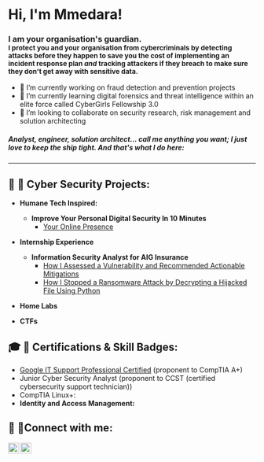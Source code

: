 <h1>Hi, I'm Mmedara! </h1>
<h3>I am your organisation's guardian.
<br> <sub>I protect you and your organisation from cybercriminals by detecting attacks before they happen to save you the cost of implementing an incident response plan <i>and</i> tracking attackers if they breach to make sure they don't get away with sensitive data. </sub>
</h3>


- 🔭 I’m currently working on fraud detection and prevention projects<br>
- 🌱 I’m currently learning digital forensics and threat intelligence within an elite force called CyberGirls Fellowship 3.0 <br>
- 👯 I’m looking to collaborate on security research, risk management and solution architecting <br>
<!-- - 🤔 I’m looking for help with ...
- 💬 Ask me about ...
- 📫 How to reach me: ...
- 😄 Pronouns: ...
- ⚡ Fun fact: ... -->
<h5>Analyst, engineer, solution architect... call me anything you want; I just love to keep the ship tight. And that's what I do here:<br>
</h5>

* * *
<h2> 💁 🔏 Cyber Security Projects:</h2>

- <b>Humane Tech Inspired:</b>
  - <b> Improve Your Personal Digital Security In 10 Minutes </b>
    - [Your Online Presence](https://github.com/a-r-a-d-e-m-m/Control-Your-Online-Information)

- <b>Internship Experience</b>
  - <b>Information Security Analyst for AIG Insurance</b>
    - [How I Assessed a Vulnerability and Recommended Actionable Mitigations](https://github.com/a-r-a-d-e-m-m/Responding_to_a_Zero-Day_Vulnerability)
    - [How I Stopped a Ransomware Attack by Decrypting a Hijacked File Using Python](https://github.com/a-r-a-d-e-m-m/Bypassing_Ransomware)

- <b> Home Labs </b>
- <b> CTFs </b>

<h2> 🎓 🔏  Certifications & Skill Badges:</h2>

  - [Google IT Support Professional Certified](https://www.coursera.org/account/accomplishments/specialization/certificate/BKMYNG8RFP3J) (proponent to CompTIA A+)
  - Junior Cyber Security Analyst (proponent to CCST (certified cybersecurity support technician))
  - CompTIA Linux+:
  - <b>Identity and Access Management:</b>
  
<h2> 🤳 🔗Connect with me:</h2> 

[<img align="left" alt="Mmedara Affia | LinkedIn" width="22px" src="https://cdn.jsdelivr.net/npm/simple-icons@v3/icons/linkedin.svg" />][linkedin]

[linkedin]: https://linkedin.com/in/mmedara-affia

[<img align="left" alt="Mmedara Affia | Medium" width="22px" src="https://cdn.jsdelivr.net/npm/simple-icons@v3/icons/medium.svg" />][medium]

[medium]: https://medium.com/@arademm

<!-- 👩💁🎓🏁🎮📹📷🎲🎱📡📝📣📮🔮👔👓🔩💻📅⚠⛳🌁🌌🌠🍃♻☑❓✖❗❕✅❔©®™💱💲💰💯💳💪ℹ🆗🆓🆘🔐🔏🔌🔓🔗🔠🔡🔢⌚⏰
**a-r-a-d-e-m-m/a-r-a-d-e-m-m** is a ✨ _special_ ✨ repository because its `README.md` (this file) appears on your GitHub profile.

Here are some ideas to get you started:

- 🔭 I’m currently working on ...
- 🌱 I’m currently learning ...
- 👯 I’m looking to collaborate on ...
- 🤔 I’m looking for help with ...
- 💬 Ask me about ...
- 📫 How to reach me: ...
- 😄 Pronouns: ...
- ⚡ Fun fact: ...
-->
